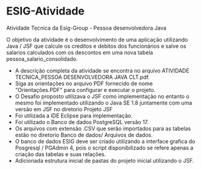 # ESIG-Atividade
Atividade Tecnica da Esig-Group - Pessoa desenvolvedora Java

O objetivo da atividade é o desenvolvimento de uma aplicação utilizando Java / JSF que calcule os creditos e debitos dos funcionários
e salve os salarios calculados com os descontos em uma nova tabela pessoa_salario_consolidado.
* A descrição completa da atividade se encontra no arquivo ATIVIDADE TECNICA_PESSOA DESENVOLVEDORA JAVA CLT.pdf.
* Siga as orientações no arquivo PDF fornecido de nome "Orientações.PDF" para configurar e executar o projeto.
* O Desafio proposto utilizava o JSF como implementação no entanto o mesmo foi implementado utilizando o Java SE 1.8 juntamente com uma versão em JSF no diretorio Projeto JSF
* Foi utilizada a IDE Eclipse para implementação.
* Foi utilizado o Banco de dados PostgreSQL versão 17.
* Os arquivos com extensão .CSV que serão importados para as tabelas estão no diretorio Banco de dados/ Arquivos de dados.
* O banco de dados ESIG deve ser criado utilizando a interface grafica do Posgresql / PGAdmin 4, pois o script disponibilizado se refere apenas a criação das tabelas e suas relações.
* Adicionada estrutura inicial de pastas do projeto inicial utilizando o JSF.
